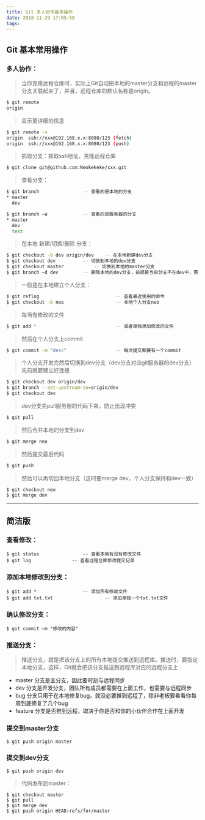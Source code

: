 ```yaml
---
title: Git 多人协作基本操作
date: 2018-11-29 17:05:58
tags:
---
```


## Git 基本常用操作
### 多人协作：

>当你克隆远程仓库时，实际上Git自动把本地的master分支和远程的master分支关联起来了，并且，远程仓库的默认名称是origin。

``` bash
$ git remote
origin
```

> 显示更详细的信息

``` bash
$ git remote -v
origin  ssh://xxx@192.168.x.x:8080/123 (fetch) 
origin  ssh://xxx@192.168.x.x:8080/123 (push)
```

> 抓取分支：抓取ssh地址，克隆远程仓库

``` bash
$ git clone git@github.com:Neokekeke/xxx.git
```

> 查看分支：

``` bash
$ git branch				-- 查看的是本地的分支
* master					 
  dev
```

``` bash
$ git branch –a 			-- 查看的是服务器的分支
* master
  dev
  test
```


> 在本地 新建/切换/删除 分支：

``` bash
$ git checkout -b dev origin/dev 	-- 在本地新建dev分支
$ git checkout dev 			-- 切换到本地的dev分支
$ git checkout master 			-- 切换到本地的master分支
$ git branch –d dev			-- 删除本地的dev分支，前提是当前分支不在dev中，需要切换到其他分支才能删除dev分支，以此类推等
```

> 一般是在本地建立个人分支：

``` bash
$ git reflog                            -- 查看最近使用的命令
$ git checkout -b neo                   -- 本地个人分支neo
```

> 每当有修改的文件

``` bash
$ git add *                             -- 或者单独添加修改的文件   
```

> 然后在个人分支上commit

``` bash
$ git commit -m "desc"	                -- 每次提交都要有一个commit 
```

> 个人分支开发完然后切换到dev分支（dev分支对应git服务器的dev分支）
先前就要建立好连接

``` bash
$ git checkout dev origin/dev
$ git branch --set-upstream-to=origin/dev
$ git checkout dev			
```

> dev分支先pull服务器的代码下来，防止出现冲突

``` bash
$ git pull 					 
```

> 然后合并本地的分支到dev

``` bash
$ git merge neo					
```

> 然后提交最后代码

``` bash
$ git push					
```

> 然后可以再切回本地分支（这时要merge dev，个人分支保持和dev一致）

```
$ git checkout neo                      
$ git merge dev				
```

---
## 简洁版

### 查看修改：

```
$ git status				-- 查看本地有没有修改文件
$ git log 				-- 查看远程仓库修改提交记录
```

### 添加本地修改到分支：

```
$ git add * 			  	-- 添加所有修改文件
$ git add txt.txt	      	        -- 添加单独一个txt.txt文件
```
### 确认修改分支：

```
$ git commit –m "修改的内容"
```
### 推送分支：

> 推送分支，就是把该分支上的所有本地提交推送到远程库。推送时，要指定本地分支，这样，Git就会把该分支推送到远程库对应的远程分支上：

* master  分支是主分支，因此要时刻与远程同步
* dev 分支是开发分支，团队所有成员都需要在上面工作，也需要与远程同步
* bug 分支只用于在本地修复bug，就没必要推到远程了，除非老板要看看你每周到底修复了几个bug
* feature 分支是否推到远程，取决于你是否和你的小伙伴合作在上面开发

### 提交到master分支

```
$ git push origin master
```
### 提交到dev分支
```
$ git push origin dev
```
	

> 代码发布到master：

```
$ git checkout master
$ git pull
$ git merge dev
$ git push origin HEAD:refs/for/master
```